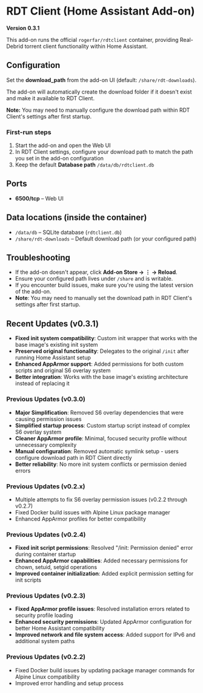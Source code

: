 # RDT Client (Home Assistant Add-on)

**Version 0.3.1**

This add-on runs the official `rogerfar/rdtclient` container, providing Real-Debrid torrent client functionality within Home Assistant.

## Configuration

Set the **download_path** from the add-on UI (default: `/share/rdt-downloads`).

The add-on will automatically create the download folder if it doesn't exist and make it available to RDT Client.

**Note:** You may need to manually configure the download path within RDT Client's settings after first startup.

### First-run steps

1. Start the add-on and open the Web UI
2. In RDT Client settings, configure your download path to match the path you set in the add-on configuration
3. Keep the default **Database path** `/data/db/rdtclient.db`

## Ports
- **6500/tcp** – Web UI

## Data locations (inside the container)
- `/data/db` – SQLite database (`rdtclient.db`)
- `/share/rdt-downloads` – Default download path (or your configured path)

## Troubleshooting
- If the add-on doesn't appear, click **Add-on Store → ⋮ → Reload**.
- Ensure your configured path lives under `/share` and is writable.
- If you encounter build issues, make sure you're using the latest version of the add-on.
- **Note**: You may need to manually set the download path in RDT Client's settings after first startup.

## Recent Updates (v0.3.1)
- **Fixed init system compatibility**: Custom init wrapper that works with the base image's existing init system
- **Preserved original functionality**: Delegates to the original `/init` after running Home Assistant setup
- **Enhanced AppArmor support**: Added permissions for both custom scripts and original S6 overlay system
- **Better integration**: Works with the base image's existing architecture instead of replacing it

### Previous Updates (v0.3.0)
- **Major Simplification**: Removed S6 overlay dependencies that were causing permission issues
- **Simplified startup process**: Custom startup script instead of complex S6 overlay system  
- **Cleaner AppArmor profile**: Minimal, focused security profile without unnecessary complexity
- **Manual configuration**: Removed automatic symlink setup - users configure download path in RDT Client directly
- **Better reliability**: No more init system conflicts or permission denied errors

### Previous Updates (v0.2.x)
- Multiple attempts to fix S6 overlay permission issues (v0.2.2 through v0.2.7)
- Fixed Docker build issues with Alpine Linux package manager
- Enhanced AppArmor profiles for better compatibility

### Previous Updates (v0.2.4)
- **Fixed init script permissions**: Resolved "/init: Permission denied" error during container startup
- **Enhanced AppArmor capabilities**: Added necessary permissions for chown, setuid, setgid operations
- **Improved container initialization**: Added explicit permission setting for init scripts

### Previous Updates (v0.2.3)
- **Fixed AppArmor profile issues**: Resolved installation errors related to security profile loading
- **Enhanced security permissions**: Updated AppArmor configuration for better Home Assistant compatibility
- **Improved network and file system access**: Added support for IPv6 and additional system paths

### Previous Updates (v0.2.2)
- Fixed Docker build issues by updating package manager commands for Alpine Linux compatibility
- Improved error handling and setup process

